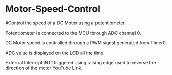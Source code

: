 # Motor-Speed-Control
#Control the speed of a DC Motor using a potentiometer.

Potentiometer is connected to the MCU through ADC channel 0.

DC Motor speed is controlled through a PWM signal generated from Timer0.

ADC value is displayed on the LCD all the time.

External Interrupt INT1 triggered using raising edge used to reverse the direction of the motor YouTube Link.


